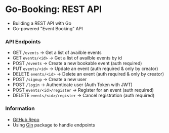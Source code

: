 # Go-Booking: REST API
- Building a REST API with Go
- Go-powered "Event Booking" API

### API Endpoints
- GET `/events` -> Get a list of availble events
- GET `events/<id>` -> Get a list of availble events by id
- POST `/events` -> Create a new bookable event (auth required)
- PUT `events/<id>` -> Update an event (auth required & only by creator)
- DELETE `events/<id>` -> Delete an event (auth required & only by creator)
- POST `/signup` -> Create a new user
- POST `/login` -> Authenticate user (Auth Token with JWT)
- POST `events/<id>/register` -> Register for an event (auth required)
- DELETE `events/<id>/register` -> Cancel registration (auth required)

### Information
- [GitHub Repo](https://github.com/jaimalhi/Go-Booking)
- Using [Gin](https://github.com/gin-gonic/gin) package to handle endpoints